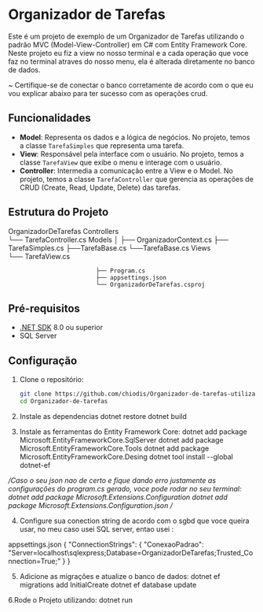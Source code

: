 # Organizador de Tarefas

Este é um projeto de exemplo de um Organizador de Tarefas utilizando o padrão MVC (Model-View-Controller) em C# com Entity Framework Core.
Neste projeto eu fiz a view no nosso terminal e a cada operação que voce faz no terminal atraves do nosso menu, ela é alterada diretamente no banco de dados.

~ Certifique-se de conectar o banco corretamente de acordo com o que eu vou explicar abaixo para ter sucesso com as operações crud.


## Funcionalidades

- **Model**: Representa os dados e a lógica de negócios. No projeto, temos a classe `TarefaSimples` que representa uma tarefa.
- **View**: Responsável pela interface com o usuário. No projeto, temos a classe `TarefaView` que exibe o menu e interage com o usuário.
- **Controller**: Intermedia a comunicação entre a View e o Model. No projeto, temos a classe `TarefaController` que gerencia as operações de CRUD (Create, Read, Update, Delete) das tarefas.

## Estrutura do Projeto

OrganizadorDeTarefas
 Controllers        
 └── TarefaController.cs 
             Models │ 
                ├── OrganizadorContext.cs
                ├── TarefaSimples.cs 
                ├──TarefaBase.cs
                └──TarefaBase.cs
                   Views  
                    └── TarefaView.cs 
                            
                             ├── Program.cs 
                             ├── appsettings.json 
                             └── OrganizadorDeTarefas.csproj

## Pré-requisitos

- [.NET SDK](https://dotnet.microsoft.com/download) 8.0 ou superior
- SQL Server

## Configuração

1. Clone o repositório:

   ```sh
   git clone https://github.com/chiodis/Organizador-de-tarefas-utilizando-MVC.git
   cd Organizador-de-tarefas


2. Instale as dependencias
    dotnet restore
    dotnet build


3. Instale as ferramentas do Entity Framework Core:
   dotnet add package Microsoft.EntityFrameworkCore.SqlServer
   dotnet add package Microsoft.EntityFrameworkCore.Tools
   dotnet add package Microsoft.EntityFrameworkCore.Desing
   dotnet tool install --global dotnet-ef

  */Caso o seu json nao de certo e fique dando erro justamente as configurações do program.cs gerado, voce pode rodar no seu terminal:
    dotnet add package Microsoft.Extensions.Configuration
    dotnet add package Microsoft.Extensions.Configuration.json
    /*
   


4. Configure sua conection string de acordo com o sgbd que voce queira usar, no meu caso usei SQL server, entao usei : 

appsettings.json
    {
  "ConnectionStrings": {
    "ConexaoPadrao": "Server=localhost\\sqlexpress;Database=OrganizadorDeTarefas;Trusted_Connection=True;"
  }
}


5. Adicione as migrações e atualize o banco de dados:
    dotnet ef migrations add InitialCreate
    dotnet ef database update
    

6.Rode o Projeto utilizando:
    dotnet run
